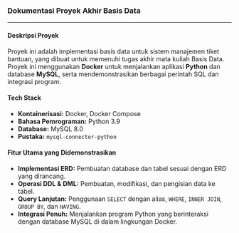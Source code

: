 ### **Dokumentasi Proyek Akhir Basis Data**

---

#### **Deskripsi Proyek**

Proyek ini adalah implementasi basis data untuk sistem manajemen tiket bantuan, yang dibuat untuk memenuhi tugas akhir mata kuliah Basis Data. Proyek ini menggunakan **Docker** untuk menjalankan aplikasi **Python** dan database **MySQL**, serta mendemonstrasikan berbagai perintah SQL dan integrasi program.

#### **Tech Stack**
* **Kontainerisasi:** Docker, Docker Compose
* **Bahasa Pemrograman:** Python 3.9
* **Database:** MySQL 8.0
* **Pustaka:** `mysql-connector-python`

#### **Fitur Utama yang Didemonstrasikan**
* **Implementasi ERD:** Pembuatan database dan tabel sesuai dengan ERD yang dirancang.
* **Operasi DDL & DML:** Pembuatan, modifikasi, dan pengisian data ke tabel.
* **Query Lanjutan:** Penggunaan `SELECT` dengan alias, `WHERE`, `INNER JOIN`, `GROUP BY`, dan `HAVING`.
* **Integrasi Penuh:** Menjalankan program Python yang berinteraksi dengan database MySQL di dalam lingkungan Docker.
